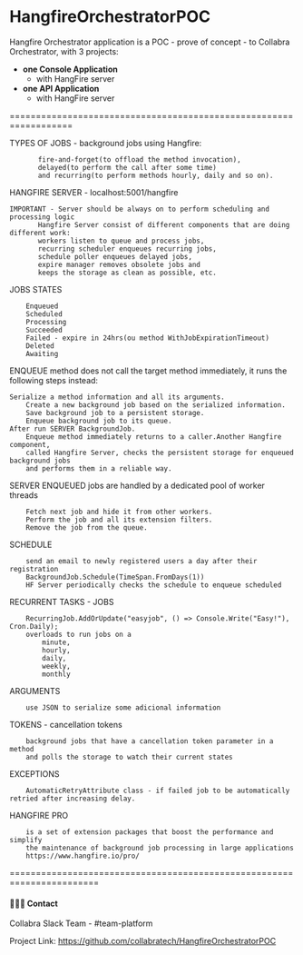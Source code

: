 # HangfireOrchestratorPOC
Hangfire Orchestrator application is a POC - prove of concept - to Collabra Orchestrator, with 3 projects:
	 
- **one Console Application**
	- 	with HangFire server
- **one API Application**
 	- 	with HangFire server
 
==================================================================

 TYPES OF JOBS - background jobs using Hangfire: 
 
           fire-and-forget(to offload the method invocation), 
           delayed(to perform the call after some time)
           and recurring(to perform methods hourly, daily and so on).

HANGFIRE SERVER  - localhost:5001/hangfire

	IMPORTANT - Server should be always on to perform scheduling and processing logic
           Hangfire Server consist of different components that are doing different work:
           workers listen to queue and process jobs,
           recurring scheduler enqueues recurring jobs,
           schedule poller enqueues delayed jobs,
           expire manager removes obsolete jobs and
           keeps the storage as clean as possible, etc.

JOBS STATES 
      
		Enqueued
		Scheduled
		Processing
		Succeeded
		Failed - expire in 24hrs(ou method WithJobExpirationTimeout)
		Deleted
		Awaiting
          
ENQUEUE method does not call the target method immediately, it runs the following steps instead:

	Serialize a method information and all its arguments.
		Create a new background job based on the serialized information.
		Save background job to a persistent storage.
		Enqueue background job to its queue.
	After run SERVER BackgroundJob.
		Enqueue method immediately returns to a caller.Another Hangfire component,
		called Hangfire Server, checks the persistent storage for enqueued background jobs
		and performs them in a reliable way.

SERVER ENQUEUED jobs are handled by a dedicated pool of worker threads

		Fetch next job and hide it from other workers.
		Perform the job and all its extension filters.
		Remove the job from the queue.


SCHEDULE  

		send an email to newly registered users a day after their registration
		BackgroundJob.Schedule(TimeSpan.FromDays(1))
		HF Server periodically checks the schedule to enqueue scheduled

RECURRENT TASKS - JOBS

		RecurringJob.AddOrUpdate("easyjob", () => Console.Write("Easy!"), Cron.Daily);
		overloads to run jobs on a 
			minute, 
			hourly, 
			daily, 
			weekly, 
			monthly

ARGUMENTS

		use JSON to serialize some adicional information


TOKENS - cancellation tokens

		background jobs that have a cancellation token parameter in a method 
		and polls the storage to watch their current states


EXCEPTIONS

		AutomaticRetryAttribute class - if failed job to be automatically retried after increasing delay.


 HANGFIRE PRO 

		is a set of extension packages that boost the performance and simplify
		the maintenance of background job processing in large applications
		https://www.hangfire.io/pro/

=======================================================================

 #### 👨🏼‍🏫 Contact
 
 Collabra Slack Team - #team-platform
 
 Project Link: https://github.com/collabratech/HangfireOrchestratorPOC




